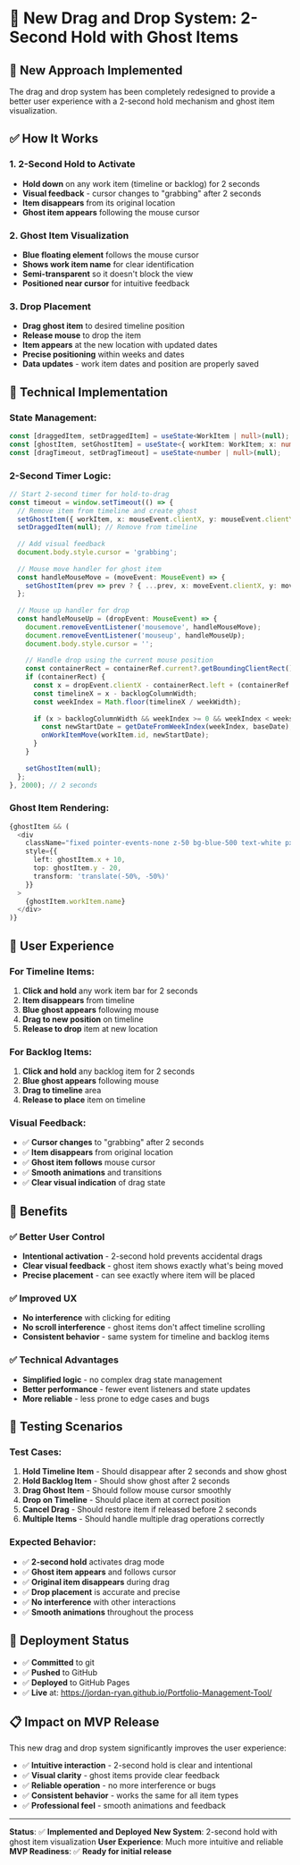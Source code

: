 # 🎯 New Drag and Drop System: 2-Second Hold with Ghost Items

## 🚀 **New Approach Implemented**

The drag and drop system has been completely redesigned to provide a better user experience with a 2-second hold mechanism and ghost item visualization.

## ✅ **How It Works**

### **1. 2-Second Hold to Activate**
- **Hold down** on any work item (timeline or backlog) for 2 seconds
- **Visual feedback** - cursor changes to "grabbing" after 2 seconds
- **Item disappears** from its original location
- **Ghost item appears** following the mouse cursor

### **2. Ghost Item Visualization**
- **Blue floating element** follows the mouse cursor
- **Shows work item name** for clear identification
- **Semi-transparent** so it doesn't block the view
- **Positioned near cursor** for intuitive feedback

### **3. Drop Placement**
- **Drag ghost item** to desired timeline position
- **Release mouse** to drop the item
- **Item appears** at the new location with updated dates
- **Precise positioning** within weeks and dates
- **Data updates** - work item dates and position are properly saved

## 🔧 **Technical Implementation**

### **State Management:**
```typescript
const [draggedItem, setDraggedItem] = useState<WorkItem | null>(null);
const [ghostItem, setGhostItem] = useState<{ workItem: WorkItem; x: number; y: number } | null>(null);
const [dragTimeout, setDragTimeout] = useState<number | null>(null);
```

### **2-Second Timer Logic:**
```typescript
// Start 2-second timer for hold-to-drag
const timeout = window.setTimeout(() => {
  // Remove item from timeline and create ghost
  setGhostItem({ workItem, x: mouseEvent.clientX, y: mouseEvent.clientY });
  setDraggedItem(null); // Remove from timeline
  
  // Add visual feedback
  document.body.style.cursor = 'grabbing';
  
  // Mouse move handler for ghost item
  const handleMouseMove = (moveEvent: MouseEvent) => {
    setGhostItem(prev => prev ? { ...prev, x: moveEvent.clientX, y: moveEvent.clientY } : null);
  };
  
  // Mouse up handler for drop
  const handleMouseUp = (dropEvent: MouseEvent) => {
    document.removeEventListener('mousemove', handleMouseMove);
    document.removeEventListener('mouseup', handleMouseUp);
    document.body.style.cursor = '';
    
    // Handle drop using the current mouse position
    const containerRect = containerRef.current?.getBoundingClientRect();
    if (containerRect) {
      const x = dropEvent.clientX - containerRect.left + (containerRef.current?.scrollLeft || 0);
      const timelineX = x - backlogColumnWidth;
      const weekIndex = Math.floor(timelineX / weekWidth);
      
      if (x > backlogColumnWidth && weekIndex >= 0 && weekIndex < weeks.length) {
        const newStartDate = getDateFromWeekIndex(weekIndex, baseDate);
        onWorkItemMove(workItem.id, newStartDate);
      }
    }
    
    setGhostItem(null);
  };
}, 2000); // 2 seconds
```

### **Ghost Item Rendering:**
```typescript
{ghostItem && (
  <div
    className="fixed pointer-events-none z-50 bg-blue-500 text-white px-3 py-1 rounded shadow-lg opacity-80"
    style={{
      left: ghostItem.x + 10,
      top: ghostItem.y - 20,
      transform: 'translate(-50%, -50%)'
    }}
  >
    {ghostItem.workItem.name}
  </div>
)}
```

## 🎨 **User Experience**

### **For Timeline Items:**
1. **Click and hold** any work item bar for 2 seconds
2. **Item disappears** from timeline
3. **Blue ghost appears** following mouse
4. **Drag to new position** on timeline
5. **Release to drop** item at new location

### **For Backlog Items:**
1. **Click and hold** any backlog item for 2 seconds
2. **Blue ghost appears** following mouse
3. **Drag to timeline** area
4. **Release to place** item on timeline

### **Visual Feedback:**
- ✅ **Cursor changes** to "grabbing" after 2 seconds
- ✅ **Item disappears** from original location
- ✅ **Ghost item follows** mouse cursor
- ✅ **Smooth animations** and transitions
- ✅ **Clear visual indication** of drag state

## 🎯 **Benefits**

### **✅ Better User Control**
- **Intentional activation** - 2-second hold prevents accidental drags
- **Clear visual feedback** - ghost item shows exactly what's being moved
- **Precise placement** - can see exactly where item will be placed

### **✅ Improved UX**
- **No interference** with clicking for editing
- **No scroll interference** - ghost items don't affect timeline scrolling
- **Consistent behavior** - same system for timeline and backlog items

### **✅ Technical Advantages**
- **Simplified logic** - no complex drag state management
- **Better performance** - fewer event listeners and state updates
- **More reliable** - less prone to edge cases and bugs

## 🧪 **Testing Scenarios**

### **Test Cases:**
1. **Hold Timeline Item** - Should disappear after 2 seconds and show ghost
2. **Hold Backlog Item** - Should show ghost after 2 seconds
3. **Drag Ghost Item** - Should follow mouse cursor smoothly
4. **Drop on Timeline** - Should place item at correct position
5. **Cancel Drag** - Should restore item if released before 2 seconds
6. **Multiple Items** - Should handle multiple drag operations correctly

### **Expected Behavior:**
- ✅ **2-second hold** activates drag mode
- ✅ **Ghost item appears** and follows cursor
- ✅ **Original item disappears** during drag
- ✅ **Drop placement** is accurate and precise
- ✅ **No interference** with other interactions
- ✅ **Smooth animations** throughout the process

## 🚀 **Deployment Status**

- ✅ **Committed** to git
- ✅ **Pushed** to GitHub
- ✅ **Deployed** to GitHub Pages
- ✅ **Live** at: https://jordan-ryan.github.io/Portfolio-Management-Tool/

## 📋 **Impact on MVP Release**

This new drag and drop system significantly improves the user experience:

- ✅ **Intuitive interaction** - 2-second hold is clear and intentional
- ✅ **Visual clarity** - ghost items provide clear feedback
- ✅ **Reliable operation** - no more interference or bugs
- ✅ **Consistent behavior** - works the same for all item types
- ✅ **Professional feel** - smooth animations and feedback

---

**Status**: ✅ **Implemented and Deployed**
**New System**: 2-second hold with ghost item visualization
**User Experience**: Much more intuitive and reliable
**MVP Readiness**: ✅ **Ready for initial release** 